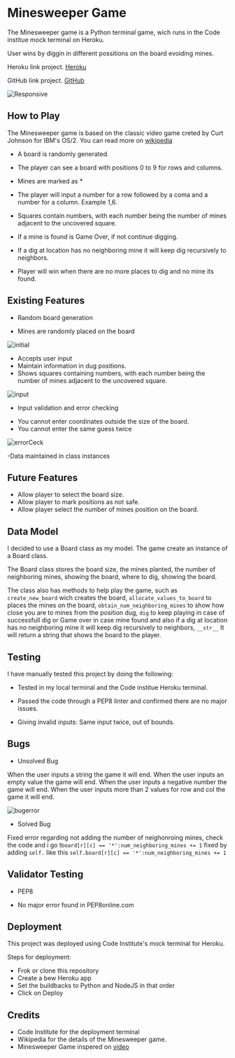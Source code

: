 # Minesweeper Game

The Minesweeper game is a Python terminal game, wich runs in the Code institue mock terminal on Heroku.

User wins by diggin in different possitions on the board evoiding mines.

Heroku link project. [Heroku](https://minesweeper-game2022.herokuapp.com/)

GitHub link project. [GitHub](https://github.com/JuanManuelNaya/minesweeper-game)

![Responsive](/images/Deployment.JPG)

## How to Play

The Minesweeper game is based on the classic video game creted by Curt Johnson for IBM's OS/2. You can read more on [wikipedia](https://en.wikipedia.org/wiki/Microsoft_Minesweeper)

* A board is randomly generated.

* The player can see a board with positions 0 to 9 for rows and columns.

* Mines are marked as *

* The player will input a number for a row followed by a coma and a number for a column. Example 1,6.

* Squares contain numbers, with each number being the number of mines adjacent to the uncovered square.

* If a mine is found is Game Over, if not continue digging.

* If a  dig at location has no neighboring mine it will keep dig recursively to neighbors. 

* Player will win when there are no more places to dig and no mine its found.

## Existing Features

* Random board generation
- Mines are randomly placed on the board

![initial](/images/boardInitial.JPG)

- Accepts user input
- Maintain information in dug positions.
- Shows squares containing numbers, with each number being the number of mines adjacent to the uncovered square.

![input](/images/result.JPG)

* Input validation and error checking
- You cannot enter coordinates outside the size of the board.
- You cannot enter the same guess twice

![errorCeck](/images/Invalid%20location.JPG)

-Data maintained in class instances

## Future Features
- Allow player to select the board size.
- Allow player to mark positions as not safe.
- Allow player select the number of mines position on the board.


## Data Model

I decided to use a Board class as my model. The game create an instance of a Board class.

The Board class stores the board size, the mines planted, the number of neighboring mines, showing the board, where to dig, showing the board.

The class also has methods to help play the game, such as `create_new_board` wich creates the board, `allocate_values_to_board` to places the mines on the board,  `obtain_num_neighboring_mines` to show how close you are to mines from the position dug,  `dig` to keep playing in case of successfull dig or Game over in case mine found and also if a  dig at location has no neighboring mine it will keep dig recursively to neighbors, `__str__` It will return a string that shows the board to the player.

## Testing

I have manually tested this project by doing the following:

- Tested in my local terminal and the Code institue Heroku terminal.

- Passed the code through a PEP8 linter and confirmed there are no major issues.

- Giving invalid inputs: Same input twice, out of bounds.

## Bugs

* Unsolved Bug

When the user inputs a string the game it will end.
When the user inputs an empty value the game will end.
When the user inputs a negative number the game will end.
When the user inputs more than 2 values for row and col the game it will end.

![bugerror](/images/InvalidinputCat.JPG)

* Solved Bug

Fixed error regarding not adding the number of neighonroing mines, check the code and i go t`board[r][c] == '*':num_neighboring_mines += 1` fixed by adding `self.` like this `self.board[r][c] == '*':num_neighboring_mines += 1`

## Validator Testing

* PEP8

- No major error found in PEP8online.com

## Deployment

This project was deployed using Code Institute's mock terminal for Heroku.

Steps for deployment:
- Frok or clone this repository
- Create a bew Heroku app
- Set the buildbacks to Python and NodeJS in that order
- Click on Deploy

## Credits

- Code Institute for the deployment terminal
- Wikipedia for the details of the Minesweeper game.
- Minesweeper Game inspered on [video](https://www.youtube.com/watch?v=8ext9G7xspg&t=14s)


